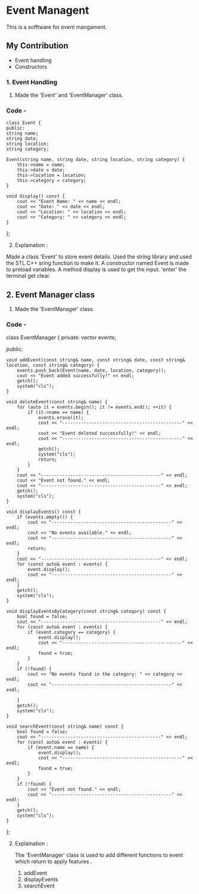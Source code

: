 # Event Managent

This is a sofftware for event mangament.

## My Contribution 



 - Event handling
 - Constructors

### 1. Event Handling

1. Made the 'Event' and 'EventManager' class.

### Code - 

    class Event {
    public:
    string name;       
    string date;       
    string location;   
    string category;   

    Event(string name, string date, string location, string category) {
        this->name = name;
        this->date = date;
        this->location = location;
        this->category = category;
    }

    void display() const {
        cout << "Event Name: " << name << endl;
        cout << "Date: " << date << endl;
        cout << "Location: " << location << endl;
        cout << "Category: " << category << endl;
    }
};


 2. Explaination : 


 Made a class 'Event' to store event details. 
    Used the string library and used the STL C++ sring function to make it. 
    A constructor named Event is made to preload variables.
    A method display is used to get the input.
    'enter'  the terminal get clear.


## 2. Event Manager class

  1. Made the 'EventManager' class.

    

### Code - 

   class EventManager {
private:
    vector<Event> events;  

public:
    
    void addEvent(const string& name, const string& date, const string& location, const string& category) {
        events.push_back(Event(name, date, location, category));
        cout << "Event added successfully!" << endl;
        getch();
        system("cls");
    }

    void deleteEvent(const string& name) {
        for (auto it = events.begin(); it != events.end(); ++it) {
            if (it->name == name) {
                events.erase(it);
                cout << "---------------------------------------------" << endl;
                cout << "Event deleted successfully!" << endl;
                cout << "---------------------------------------------" << endl;
                getch();
                system("cls");
                return;
            }
        }
        cout << "---------------------------------------------" << endl;
        cout << "Event not found." << endl;
        cout << "---------------------------------------------" << endl;
        getch();
        system("cls");
    }

    void displayEvents() const {
        if (events.empty()) {
            cout << "---------------------------------------------" << endl;
            cout << "No events available." << endl;
            cout << "---------------------------------------------" << endl;
            return;
        }
        cout << "---------------------------------------------" << endl;
        for (const auto& event : events) {
            event.display();
            cout << "---------------------------------------------" << endl;
        }
        getch();
        system("cls");
    }

    void displayEventsByCategory(const string& category) const {
        bool found = false;
        cout << "---------------------------------------------" << endl;
        for (const auto& event : events) {
            if (event.category == category) {
                event.display();
                cout << "---------------------------------------------" << endl;
                found = true;
            }
        }
        if (!found) {
            cout << "No events found in the category: " << category << endl;
            cout << "---------------------------------------------" << endl;

        }
        getch();
        system("cls");
    }

    void searchEvent(const string& name) const {
        bool found = false;
        cout << "---------------------------------------------" << endl;
        for (const auto& event : events) {
            if (event.name == name) {
                event.display();
                cout << "---------------------------------------------" << endl;
                found = true;
            }
        }
        if (!found) {
            cout << "Event not found." << endl;
            cout << "---------------------------------------------" << endl;
        }
        getch();
        system("cls");
    }
};


2. Explaination : 

    The 'EventManager' class is used to add different functions to event which return to apply features . 
    1. addEvent
    2. displayEvents
    3. searchEvent

